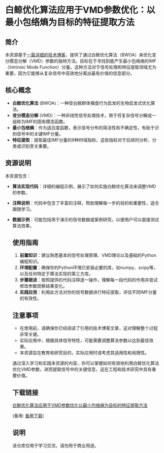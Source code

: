 # 白鲸优化算法应用于VMD参数优化：以最小包络熵为目标的特征提取方法

## 简介

本资源基于[一篇详细的技术博客](https://blog.csdn.net/woaipythonmeme/article/details/131226447?spm=1001.2014.3001.5502)，提供了通过白鲸优化算法（BWOA）来优化变分模态分解（VMD）参数的独特方法。目标在于寻找到能产生最小包络熵的IMF（Intrinsic Mode Function）分量。这种方法对于信号处理和特征提取领域尤为重要，因为它能够从复杂信号中高效地分离出最有价值的信息部分。

## 核心概念

- **白鲸优化算法** (BWOA)：一种受白鲸群体捕食行为启发的生物启发式优化算法。
- **变分模态分解** (VMD)：一种非线性信号处理技术，用于将复杂信号分解成一组称为IMF的固有模态函数。
- **最小包络熵**：作为适应度函数，表示信号分布的简洁性和不确定性，有助于识别信号中的关键IMF分量。
- **特征提取**：提取最佳IMF分量的9种时域指标，这些指标对于后续的分析、分类或识别至关重要。

## 资源说明

本资源包含：
- **算法实现代码**：详细的编程示例，展示了如何实施白鲸优化算法来调整VMD的参数。
- **注释说明**：代码中包含了丰富的注释，帮助理解每一步的目的和重要性，适合跟随学习。
- **数据示例**：可能包括用于演示的信号数据或案例研究，以便用户可以直接测试算法效果。

  ## 使用指南

  1. **前置知识**：建议熟悉基本的信号处理原理、VMD理论以及基础的Python编程知识。
  2. **环境配置**：确保你的Python环境已安装必要的库，如numpy、scipy等，以及任何特定于算法实现的第三方库。
  3. **步骤跟进**：按照提供的代码注释逐一操作，理解每一段代码的作用并尝试修改参数观察结果变化。
  4. **实践应用**：利用此方法对你的信号数据进行特征提取，评估不同IMF分量的有效性。

  ## 注意事项

  - 在使用前，请确保你已经阅读了引用的技术博客文章，这对理解整个过程非常关键。
  - 实际应用中，根据具体信号特性，可能需要调整算法参数以达到最佳效果。
  - 本资源旨在教育和研究目的，实际应用时请考虑其适用性和局限性。

  通过深入学习和实践本资源的内容，你可以掌握如何有效地利用白鲸优化算法优化VMD参数，进而提取信号中的关键信息，这在工程和技术研究中具有重要价值。

  ## 下载链接
  [白鲸优化算法应用于VMD参数优化以最小包络熵为目标的特征提取方法](https://pan.quark.cn/s/8bda2193ebeb) 

  (备用: [备用下载](https://pan.baidu.com/s/1sJKMwEP2saA9U-h-neINYw?pwd=1234))

  ## 说明

  该仓库仅用于学习交流，请勿用于商业用途。
